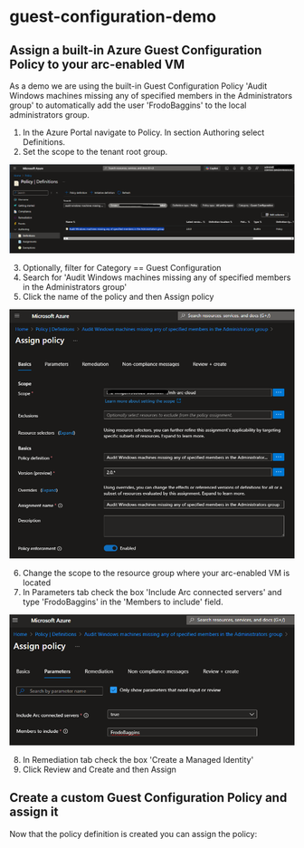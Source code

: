 # guest-configuration-demo

## Assign a built-in Azure Guest Configuration Policy to your arc-enabled VM

As a demo we are using the built-in Guest Configuration Policy 'Audit Windows machines missing any of specified members in the Administrators group' to automatically add the user 'FrodoBaggins' to the local administrators group.

1. In the Azure Portal navigate to Policy. In section Authoring select Definitions. 
2. Set the scope to the tenant root group.

![img-01](resources/img-01-policy-definition.png)

3. Optionally, filter for Category == Guest Configuration
4. Search for 'Audit Windows machines missing any of specified members in the Administrators group'
5. Click the name of the policy and then Assign policy

![img-02](resources/img-02-policy-assign-scope.png)

6. Change the scope to the resource group where your arc-enabled VM is located
7. In Parameters tab check the box 'Include Arc connected servers' and type 'FrodoBaggins' in the 'Members to include' field.

![img-03](resources/img-03-policy-assign-params.png)

8. In Remediation tab check the box 'Create a Managed Identity'
9. Click Review and Create and then Assign

## Create a custom Guest Configuration Policy and assign it
Now that the policy definition is created you can assign the policy:
